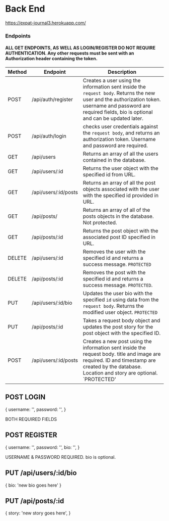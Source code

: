 # Back End

https://expat-journal3.herokuapp.com/

### Endpoints

#### ALL GET ENDPOINTS, AS WELL AS LOGIN/REGISTER DO NOT REQUIRE AUTHENTICATION. Any other requests must be sent with an Authorization header containing the token.

| Method | Endpoint             | Description                                                                                                                                                                                                 |
| ------ | -------------------- | ----------------------------------------------------------------------------------------------------------------------------------------------------------------------------------------------------------- |
| POST   | /api/auth/register   | Creates a user using the information sent inside the `request body`. Returns the new user and the authorization token. username and password are required fields, bio is optional and can be updated later. |
| POST   | /api/auth/login      | checks user credentials against the `request body`, and returns an authorization token. Username and password are required.                                                                                 |
| GET    | /api/users           | Returns an array of all the users contained in the database.                                                                                                                                                |
| GET    | /api/users/:id       | Returns the user object with the specified id from URL.                                                                                                                                                     |
| GET    | /api/users/:id/posts | Returns an array of all the post objects associated with the user with the specified id provided in URL.                                                                                                    |
| GET    | /api/posts/          | Returns an array of all of the posts objects in the database. Not protected.                                                                                                                                |
| GET    | /api/posts/:id       | Returns the post object with the associated post ID specified in URL.                                                                                                                                       |
| DELETE | /api/users/:id       | Removes the user with the specified id and returns a success message. `PROTECTED`                                                                                                                           |
| DELETE | /api/posts/:id       | Removes the post with the specified id and returns a success message. `PROTECTED`.                                                                                                                          |
| PUT    | /api/users/:id/bio   | Updates the user bio with the specified `id` using data from the `request body`. Returns the modified user object. `PROTECTED`                                                                              |
| PUT    | /api/posts/:id       | Takes a request body object and updates the post story for the post object with the specified ID.                                                                                                           |
| POST   | /api/users/:id/posts | Creates a new post using the information sent inside the request body. title and image are required. ID and timestamp are created by the database. Location and story are optional. `PROTECTED'             |

## POST LOGIN

{
username: '',
password: '',
}

BOTH REQUIRED FIELDS

## POST REGISTER

{
username: '',
password: '',
bio: '',
}

USERNAME & PASSWORD REQUIRED. bio is optional.

## PUT /api/users/:id/bio

{
bio: 'new bio goes here'
}

## PUT /api/posts/:id

{
story: 'new story goes here',
}
